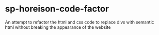 # sp-horeison-code-factor
An attempt to refactor the html and css code to replace divs with semantic html without breaking the appearance of the website
